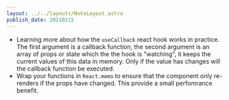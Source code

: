 ```yaml
---
layout: ../../layouts/NoteLayout.astro
publish_date: 20210215
---
```


- Learning more about how the `useCallback` react hook works in practice. The first argument is a callback function, the second argument is an array of props or state which the the hook is "watching", it keeps the current values of this data in memory. Only if the value has changes will the callback function be executed.
- Wrap your functions in `React.memo` to ensure that the component only re-renders if the props have changed. This provide a small perfomrance benefit.
